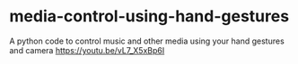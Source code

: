 # media-control-using-hand-gestures
A python code to control music and other media using your hand gestures and camera
https://youtu.be/vL7_X5xBp6I
